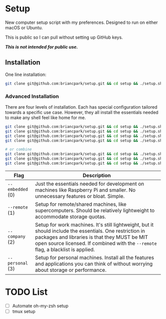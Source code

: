 # Setup

New computer setup script with my preferences. Designed to run on either macOS or Ubuntu.

This is public so I can pull without setting up GitHub keys.

***This is not intended for public use.***

## Installation

One line installation:

```sh
git clone git@github.com:briancpark/setup.git && cd setup && ./setup.sh --personal
```

### Advanced Installation

There are four levels of installation. Each has special configuration tailored towards a specific use case. However, they all install the essentials needed to make any shell feel like home for me.

```sh
git clone git@github.com:briancpark/setup.git && cd setup && ./setup.sh --embedded
git clone git@github.com:briancpark/setup.git && cd setup && ./setup.sh --remote
git clone git@github.com:briancpark/setup.git && cd setup && ./setup.sh --company
git clone git@github.com:briancpark/setup.git && cd setup && ./setup.sh --personal

# or combine
git clone git@github.com:briancpark/setup.git && cd setup && ./setup.sh --company --remote
git clone git@github.com:briancpark/setup.git && cd setup && ./setup.sh --personal --remote
git clone git@github.com:briancpark/setup.git && cd setup && ./setup.sh --personal --school --remote
```

| Flag         | Description |
|--------------|-------------|
| `--embedded` (0) | Just the essentials needed for development on machines like Raspberry Pi and smaller. No unnecessary features or bloat. Simple. |
| `--remote` (1)   | Setup for remote/shared machines, like supercomputers. Should be relatively lightweight to accommodate storage quotas. |
| `--company` (2)  | Setup for work machines. It's still lightweight, but it should include the essentials. One restriction in packages and libraries is that they MUST be MIT open source licensed. If combined with the `--remote` flag, a blacklist is applied. |
| `--personal` (3) | Setup for personal machines. Install all the features and applications you can think of without worrying about storage or performance. |

# TODO List

- [ ] Automate oh-my-zsh setup
- [ ] tmux setup
